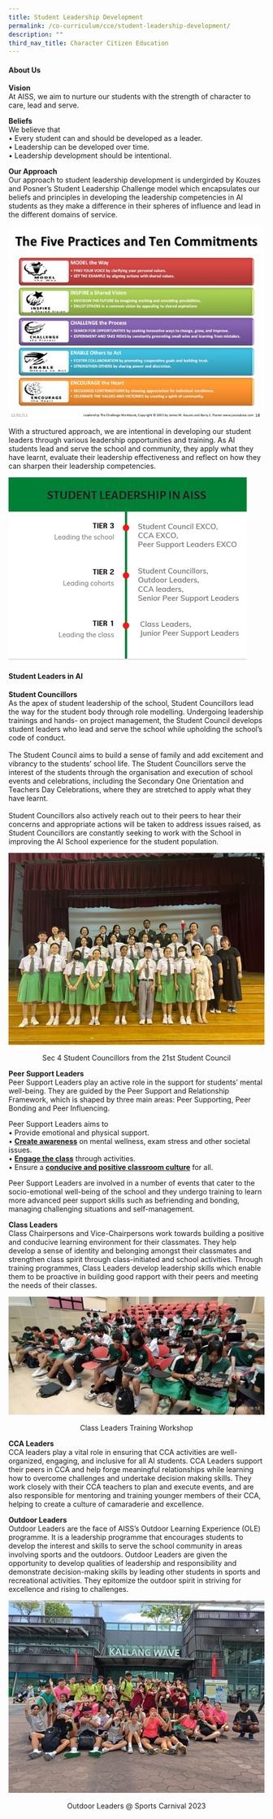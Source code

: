 ```yaml
---
title: Student Leadership Development
permalink: /co-curriculum/cce/student-leadership-development/
description: ""
third_nav_title: Character Citizen Education
---
```

<h4><strong>About Us</strong></h4>
<p><strong>Vision<br></strong>At AISS, we aim to nurture our students with the strength of character to care, lead and serve. </p>

<p><strong>Beliefs<br></strong>
We believe that<br>
• Every student can and should be developed as a leader.<br>
• Leadership can be developed over time.<br>
• Leadership development should be intentional.</p>

<p><strong>Our Approach<br></strong>
Our approach to student leadership development is undergirded by Kouzes and Posner’s Student Leadership Challenge model which encapsulates our beliefs and principles in developing the leadership competencies in AI students as they make a difference in their spheres of influence and lead in the different domains of service.</p>

![](/images/Co%20Curriculum/Student%20Leadership%20Development/5%20practices%20and%2010%20commitments.jpg)

<p>With a structured approach, we are intentional in developing our student leaders through various leadership opportunities and training. As AI students lead and serve the school and community, they apply what they have learnt, evaluate their leadership effectiveness and reflect on how they can sharpen their leadership competencies.</p>

![](/images/Co%20Curriculum/Student%20Leadership%20Development/student%20leadership%20flow.png)

<h4><strong>Student Leaders in AI</strong></h4>
<p><strong>Student Councillors<br></strong>As the apex of student leadership of the school, Student Councillors lead the way for the student body through role modelling. Undergoing leadership trainings and hands- on project management, the Student Council develops student leaders who lead and serve the school while upholding the school’s code of conduct.<br><br>
The Student Council aims to build a sense of family and add excitement and vibrancy to the students’ school life. The Student Councillors serve the interest of the students through the organisation and execution of school events and celebrations, including the Secondary One Orientation and Teachers Day Celebrations, where they are stretched to apply what they have learnt.<br><br>
Student Councillors also actively reach out to their peers to hear their concerns and appropriate actions will be taken to address issues raised, as Student Councillors are constantly seeking to work with the School in improving the AI School experience for the student population. </p>

![Sec 4 Student Councillors from the 21st Student Council](/images/Co%20Curriculum/Student%20Leadership%20Development/student%20councillors%2021st.jpg)
<center>Sec 4 Student Councillors from the 21st Student Council</center>

<p><strong>Peer Support Leaders<br></strong>
Peer Support Leaders play an active role in the support for students’ mental well-being. They are guided by the Peer Support and Relationship Framework, which is shaped by three main areas: Peer Supporting, Peer Bonding and Peer Influencing.</p>

<p>Peer Support Leaders aims to<br>
• Provide emotional and physical support. <br>
• <strong><u>Create awareness</u></strong> on mental wellness, exam stress and other societal issues.<br>
• <strong><u>Engage the class</u></strong> through activities.<br>
• Ensure a <strong><u>conducive and positive classroom culture</u></strong> for all. <br></p>

<p>	Peer Support Leaders are involved in a number of events that cater to the socio-emotional well-being of the school and they undergo training to learn more advanced peer support skills such as befriending and bonding, managing challenging situations and self-management.</p>

<p><strong>Class Leaders<br></strong>
Class Chairpersons and Vice-Chairpersons work towards building a positive and conducive learning environment for their classmates. They help develop a sense of identity and belonging amongst their classmates and strengthen class spirit through class-initiated and school activities. Through training programmes, Class Leaders develop leadership skills which enable them to be proactive in building good rapport with their peers and meeting the needs of their classes.</p>

![Class Leaders Training Workshop](/images/Co%20Curriculum/Student%20Leadership%20Development/class%20leaders%20training%20workshop.jpg)
<center>Class Leaders Training Workshop</center>

<p><strong>CCA Leaders<br></strong>
CCA leaders play a vital role in ensuring that CCA activities are well-organized, engaging, and inclusive for all AI students. CCA Leaders support their peers in CCA and help forge meaningful relationships while learning how to overcome challenges and undertake decision making skills. They work closely with their CCA teachers to plan and execute events, and are also responsible for mentoring and training younger members of their CCA, helping to create a culture of camaraderie and excellence.</p>

<p><strong>Outdoor Leaders<br></strong>
Outdoor Leaders are the face of AISS’s Outdoor Learning Experience (OLE) programme. It is a leadership programme that encourages students to develop the interest and skills to serve the school community in areas involving sports and the outdoors. Outdoor Leaders are given the opportunity to develop qualities of leadership and responsibility and demonstrate decision-making skills by leading other students in sports and recreational activities. They epitomize the outdoor spirit in striving for excellence and rising to challenges.</p>

![Outdoor Leaders @ Sports Carnival 2023](/images/Co%20Curriculum/Student%20Leadership%20Development/outdoor%20leaders%20at%20sports%20carnival%202023.jpg)
<center>Outdoor Leaders @ Sports Carnival 2023</center>